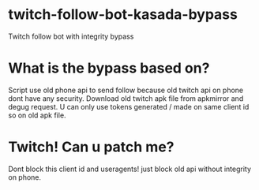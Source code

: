 # twitch-follow-bot-kasada-bypass
Twitch follow bot with integrity bypass


# What is the bypass based on?

Script use old phone api to send follow because old twitch api on phone dont have any security.
Download old twitch apk file from apkmirror and degug request.
U can only use tokens generated / made on same client id so on old apk file.

# Twitch! Can u patch me?
Dont block this client id and useragents! just block old api without integrity on phone. 

